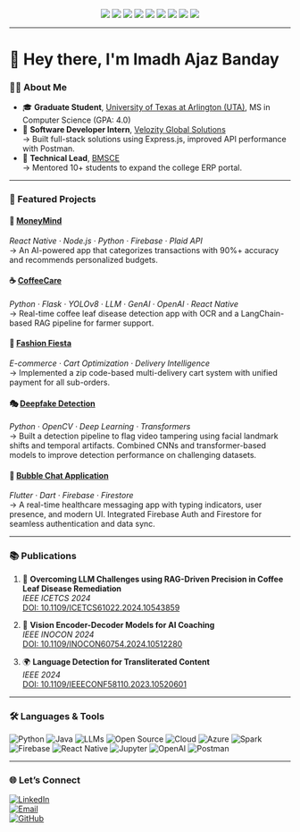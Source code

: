 <p align="center">
  <img src="https://img.shields.io/badge/Python-3776AB?style=for-the-badge&logo=python&logoColor=white"/>
  <img src="https://img.shields.io/badge/Java-007396?style=for-the-badge&logo=openjdk&logoColor=white"/>
  <img src="https://img.shields.io/badge/LLMs-111827?style=for-the-badge&logo=openai&logoColor=white"/>
  <img src="https://img.shields.io/badge/Open%20Source-181717?style=for-the-badge&logo=github&logoColor=white"/>
  <img src="https://img.shields.io/badge/Cloud-4285F4?style=for-the-badge&logo=cloudflare&logoColor=white"/>
  <img src="https://img.shields.io/badge/Azure-0078D4?style=for-the-badge&logo=microsoftazure&logoColor=white"/>
  <img src="https://img.shields.io/badge/Spark-FF8C00?style=for-the-badge&logo=apachespark&logoColor=white"/>
  <img src="https://img.shields.io/badge/Git-F05032?style=for-the-badge&logo=git&logoColor=white"/>
  <img src="https://img.shields.io/badge/AWS-232F3E?style=for-the-badge&logo=amazonaws&logoColor=white"/>
</p>

---

# 👋 Hey there, I'm Imadh Ajaz Banday

### 🧑‍💻 About Me

- 🎓 **Graduate Student**, [University of Texas at Arlington (UTA)](https://www.uta.edu/), MS in Computer Science (GPA: 4.0)
- 💼 **Software Developer Intern**, [Velozity Global Solutions](https://www.velozityglobal.com/)  
  → Built full-stack solutions using Express.js, improved API performance with Postman.
- 🔧 **Technical Lead**, [<CodeIO/> BMSCE](https://www.bmsce.ac.in/)  
  → Mentored 10+ students to expand the college ERP portal.

---

### 🚀 Featured Projects

#### 💸 [MoneyMind](https://github.com/imadhajaz/MoneyMind) 
*React Native · Node.js · Python · Firebase · Plaid API*  
→ An AI-powered app that categorizes transactions with 90%+ accuracy and recommends personalized budgets.

#### ☕ [CoffeeCare](https://github.com/imadhajaz/Coffee-Care)  
*Python · Flask · YOLOv8 · LLM · GenAI · OpenAI · React Native*  
→ Real-time coffee leaf disease detection app with OCR and a LangChain-based RAG pipeline for farmer support.

#### 🛒 [Fashion Fiesta](https://github.com/imadhajaz/Fashion-Fiesta)  
*E-commerce · Cart Optimization · Delivery Intelligence*  
→ Implemented a zip code-based multi-delivery cart system with unified payment for all sub-orders.

#### 🎭 [Deepfake Detection](https://github.com/imadhajaz/DeepFake-Detection)  
*Python · OpenCV · Deep Learning · Transformers*  
→ Built a detection pipeline to flag video tampering using facial landmark shifts and temporal artifacts. Combined CNNs and transformer-based models to improve detection performance on challenging datasets.

#### 💬 [Bubble Chat Application](https://github.com/imadhajaz/Bubble-Chat-Application)  
*Flutter · Dart · Firebase · Firestore*  
→ A real-time healthcare messaging app with typing indicators, user presence, and modern UI. Integrated Firebase Auth and Firestore for seamless authentication and data sync.

---

### 📚 Publications

1. 📄 **Overcoming LLM Challenges using RAG-Driven Precision in Coffee Leaf Disease Remediation**  
   *IEEE ICETCS 2024*  
   [DOI: 10.1109/ICETCS61022.2024.10543859](https://ieeexplore.ieee.org/document/10543859)

2. 🧠 **Vision Encoder-Decoder Models for AI Coaching**  
   *IEEE INOCON 2024*  
   [DOI: 10.1109/INOCON60754.2024.10512280](https://ieeexplore.ieee.org/document/10512280)

3. 🌍 **Language Detection for Transliterated Content**  
   *IEEE 2024*  
   [DOI: 10.1109/IEEECONF58110.2023.10520601](https://ieeexplore.ieee.org/document/10520601)

---

### 🛠️ Languages & Tools

![Python](https://img.shields.io/badge/-Python-05122A?style=flat&logo=python)
![Java](https://img.shields.io/badge/-Java-05122A?style=flat&logo=openjdk)
![LLMs](https://img.shields.io/badge/-LLMs-05122A?style=flat&logo=openai)
![Open Source](https://img.shields.io/badge/-Open%20Source-05122A?style=flat&logo=github)
![Cloud](https://img.shields.io/badge/-Cloud-05122A?style=flat&logo=cloudflare)
![Azure](https://img.shields.io/badge/-Azure-05122A?style=flat&logo=microsoftazure)
![Spark](https://img.shields.io/badge/-Spark-05122A?style=flat&logo=apachespark)
![Firebase](https://img.shields.io/badge/-Firebase-05122A?style=flat&logo=firebase)
![React Native](https://img.shields.io/badge/-React%20Native-05122A?style=flat&logo=react)
![Jupyter](https://img.shields.io/badge/-Jupyter-05122A?style=flat&logo=jupyter)
![OpenAI](https://img.shields.io/badge/-OpenAI-05122A?style=flat&logo=openai)
![Postman](https://img.shields.io/badge/-Postman-05122A?style=flat&logo=postman)

---

### 🌐 Let’s Connect

[![LinkedIn](https://img.shields.io/badge/-LinkedIn-0077B5?style=flat-square&logo=linkedin&logoColor=white)](https://www.linkedin.com/in/imadhajaz)  
[![Email](https://img.shields.io/badge/-Email-D14836?style=flat-square&logo=gmail&logoColor=white)](mailto:ixb8309@mavs.uta.edu)  
[![GitHub](https://img.shields.io/badge/-GitHub-181717?style=flat-square&logo=github&logoColor=white)](https://github.com/imadhajaz)
